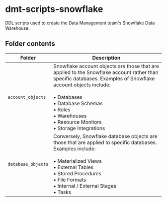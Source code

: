 # dmt-scripts-snowflake

DDL scripts used to create the Data Management team's Snowflake Data Warehouse.

## Folder contents

| Folder | Description                  |
| -------| -----------------------------|
| `account_objects` | Snowflake account objects are those that are applied to the Snowflake account rather than specific databases. Examples of Snowflake account objects include:<br/><br/>• Databases<br/>• Database Schemas<br/>• Roles<br/>• Warehouses<br/>• Resource Monitors<br/>• Storage Integrations |
| `database_objects` | Conversely, Snowflake database objects are those that are applied to specific databases. Examples include:<br/><br/>• Materialized Views<br/>• External Tables<br/>• Stored Procedures<br/>• File Formats<br/>• Internal / External Stages<br/>• Tasks |
